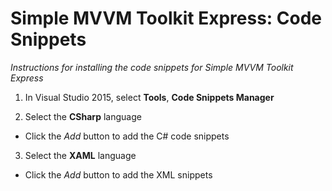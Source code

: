 # Simple MVVM Toolkit Express: Code Snippets

*Instructions for installing the code snippets for Simple MVVM Toolkit Express*

1. In Visual Studio 2015, select **Tools**, **Code Snippets Manager**

2. Select the **CSharp** language
  - Click the *Add* button to add the C# code snippets

3. Select the **XAML** language
  - Click the *Add* button to add the XML snippets
